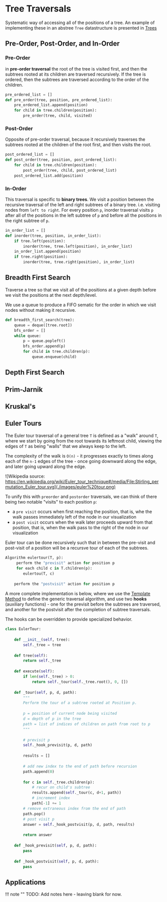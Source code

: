 # Tree Traversals

Systematic way of accessing all of the positions of a tree. An example of implementing these in an abstree `Tree` datastructure is presented in [Trees](../Data%20Structures/trees.md##Tree%20Traversal%20Algorithms)

## Pre-Order, Post-Order, and In-Order

### Pre-Order

in **pre-order traversal** the root of the tree is visited first, and then the subtrees rooted at its children are traversed recursively. If the tree is ordered, then the subtrees are traversed according to the order of the children.

```python
pre_ordered_list = []
def pre_order(tree, position, pre_ordered_list):
    pre_ordered_list.append(position)
    for child in tree.children(position):
        pre_order(tree, child, visited)
```

### Post-Order

Opposite of pre-order traversal, because it recursively traverses the subtrees rooted at the children of the root first, and then visits the root.

```python
post_ordered_list = []
def post_order(tree, position, post_ordered_list):
    for child in tree.children(position):
        post_order(tree, child, post_ordered_list)
    post_ordered_list.add(position)
```
### In-Order
This traversal is specific to **binary trees**. We visit a position between the recursive traversal of the left and right subtrees of a binary tree. i.e. visiting nodes from `left to right`. For every position `p`, inorder traversal visits `p` after all of the positions in the left subtree of `p` and before all the positions in the right subtree of `p`.

```python
in_order_list = []
def inorder(tree, position, in_order_list):
    if tree.left(position):
        inorder(tree, tree.left(position), in_order_list)
    in_order_list.append(position)
    if tree.right(position):
        inorder(tree, tree.right(position), in_order_list)
```

## Breadth First Search

Traverse a tree so that we visit all of the positions at a given depth before we visit the positions at the next depth/level.

We use a queue to produce a FIFO sematic for the order in which we visit nodes without making it recursive.

```python
def breadth_first_search(tree):
    queue = deque([tree.root])
    bfs_order = []
    while queue:
        p = queue.popleft()
        bfs_order.append(p)
        for child in tree.children(p):
            queue.enqueue(child)
```

## Depth First Search

## Prim-Jarnik

## Kruskal's

## Euler Tours
The Euler tour traversal of a general tree `T` is defined as a "walk" around `T`, where we start by going from the root towards its leftmost child, viewing the edges of `T` as being "walls" that we always keep to the left.

The complexity of the walk is `O(n)` - it progresses exactly to times along each of the `n-1` edges of the tree - once going downward along the edge, and later going upward along the edge. 

![Wikipedia source: https://en.wikipedia.org/wiki/Euler_tour_technique#/media/File:Stirling_permutation_Euler_tour.svg](./images/euler%20tour.png)

To unify this with `preorder` and `postorder` traversals, we can think of there being two notable "visits" to each position `p`:

- a `pre visit` occurs when first reaching the position, that is, whe the walk passes immediately left of the node in our visualization
- a `post visit` occurs when the walk later proceeds upward from that position, that is, when the walk pass to the right of the node in our visualization

Euler tour can be done recursively such that in between the pre-visit and post-visit of a position will be a recursve tour of each of the subtrees. 

```python
Algorithm eulertour(T, p):
     perform the "previsit" action for position p
     for each child c in T.children(p):
        eulertou(T, c)

    perform the "postvisit" action for position p
```

A more complete implementation is below, where we use the [Template Method](../../Object%20Oriented%20Programming/template%20method%20pattern.md) to define the generic traversal algorithm, and use two **hooks** (auxiliary functions) - one for the previsit before the subtrees are traversed, and another for the postvisit after the completion of subtree traversals.

The hooks can be overridden to provide specialized behavior.

```python
class EulerTour:

    def __init__(self, tree):
        self._tree = tree

    def tree(self):
        return self._tree

    def execute(self):
        if len(self._tree) > 0:
            return self._tour(self._tree.root(), 0, [])

    def _tour(self, p, d, path):
        """
        Perform the tour of a subtree rooted at Position p.

        p = position of current node being visited
        d = depth of p in the tree
        path = list of indices of children on path from root to p
        """

        # previsit p
        self._hook_previsit(p, d, path)

        results = []

        # add new index to the end of path before recursion
        path.append(0)

        for c in self._tree.children(p):
            # recur on child's subtree
            results.append(self._tour(c, d+1, path))
            # increment index
            path[-1] += 1
        # remove extraneous index from the end of path
        path.pop()
        # post visit p
        answer = self._hook_postvisit(p, d, path, results)

        return answer

    def _hook_previsit(self, p, d, path):
        pass

    def _hook_postvisit(self, p, d, path):
        pass 
```

## Applications

!!! note ""
    TODO: Add notes here - leaving blank for now.

